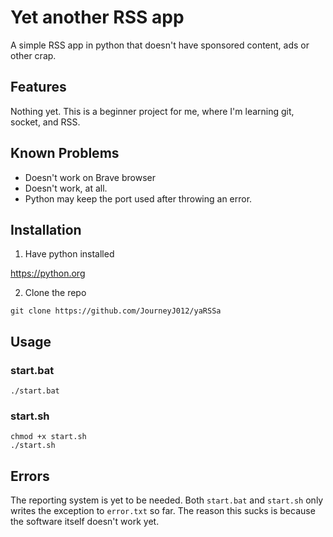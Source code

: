 # Yet another RSS app

A simple RSS app in python that doesn't have sponsored content, ads or other crap.


## Features

Nothing yet. This is a beginner project for me, where I'm learning git, socket, and RSS.


## Known Problems

- Doesn't work on Brave browser
- Doesn't work, at all.
- Python may keep the port used after throwing an error.


## Installation

1. Have python installed 

https://python.org

2. Clone the repo

`git clone https://github.com/JourneyJ012/yaRSSa`


## Usage

### start.bat

`./start.bat`

### start.sh

```
chmod +x start.sh
./start.sh
```


## Errors
The reporting system is yet to be needed. Both `start.bat` and `start.sh` only writes the exception to `error.txt` so far. 
The reason this sucks is because the software itself doesn't work yet.